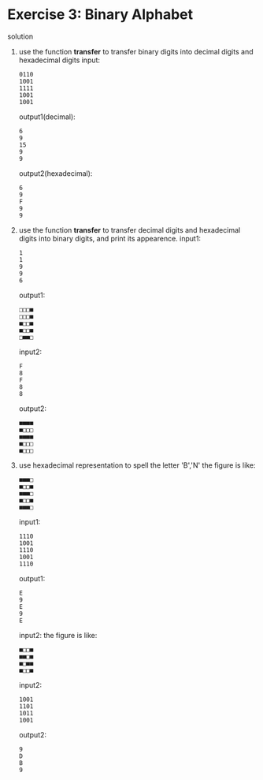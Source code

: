 # Exercise 3: Binary Alphabet



solution

1.  use the function **transfer** to transfer binary digits into decimal digits and hexadecimal digits
    input:
    ```
    0110
    1001
    1111
    1001
    1001
    ```

    output1(decimal):
    ```
    6
    9
    15
    9
    9
    ```


    output2(hexadecimal):
    ```
    6
    9
    F
    9
    9
    ```


2.  use the function **transfer** to transfer decimal digits and hexadecimal digits into binary digits, and print its appearence.
    input1:
    ```
    1
    1
    9
    9
    6
    ```

    output1:
    ```
    □□□■
    □□□■
    ■□□■
    ■□□■
    □■■□
    ```

    input2:
    ```
    F
    8
    F
    8
    8
    ```

    output2:
    ```
    ■■■■
    ■□□□
    ■■■■
    ■□□□
    ■□□□
    ```

3.  use hexadecimal representation to spell the letter 'B','N'
    the figure is like:
    ```
    ■■■□
    ■□□■
    ■■■□
    ■□□■
    ■■■□
    ```
    input1:
    ```
    1110
    1001
    1110
    1001
    1110
    ```
    output1:
    ```
    E
    9
    E
    9
    E
    ```

    input2:
    the figure is like:
    ```
    ■□□■
    ■■□■
    ■□■■
    ■□□■
    ```

    input2:
    ```
    1001
    1101
    1011
    1001
    ```

    output2:
    ```
    9
    D
    B
    9
    ```
